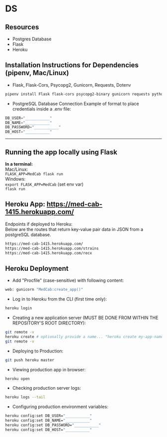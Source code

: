 # DS

## Resources
- Postgres Database
- Flask
- Heroku  

## Installation Instructions for Dependencies (pipenv, Mac/Linux)

- Flask, Flask-Cors, Psycopg2, Gunicorn, Requests, Dotenv
```sh
pipenv install Flask flask-cors psycopg2-binary gunicorn requests python-dotenv
```
- PostgreSQL Database Connection
Example of format to place credentials inside a .env file:
```py
DB_USER="___________"
DB_NAME="___________"
DB_PASSWORD="___________"
DB_HOST="___________"
```

---

## Running the app locally using Flask  
**In a terminal:**  
Mac/Linux:  
`FLASK_APP=MedCab flask run`  
Windows:  
`export FLASK_APP=MedCab` (set env var)  
`flask run`

## Heroku App: https://med-cab-1415.herokuapp.com/

Endpoints if deployed to Heroku:  
Below are the routes that return key-value pair data in JSON from a postgreSQL database. 
```sh
https://med-cab-1415.herokuapp.com/
https://med-cab-1415.herokuapp.com/strains
https://med-cab-1415.herokuapp.com/recx
```

## Heroku Deployment
- Add "Procfile" (case-sensitive) with following content:
```sh
web: gunicorn "MedCab:create_app()"
```
- Log in to Heroku from the CLI (first time only):
```sh
heroku login
```
- Creating a new application server (MUST BE DONE FROM WITHIN THE REPOSITORY'S ROOT DIRECTORY):
```sh
git remote -v
heroku create # optionally provide a name... "heroku create my-app-name"
git remote -v
```
- Deploying to Production:
```sh
git push heroku master
```
- Viewing production app in browser:
```sh
heroku open
```
- Checking production server logs:
```sh
heroku logs --tail
```
- Configuring production environment variables:
```sh
heroku config:set DB_USER="___________"
heroku config:set DB_NAME="___________"
heroku config:set DB_PASSWORD="___________"
heroku config:set DB_HOST="___________"
```
